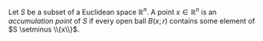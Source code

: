Let $S$ be a subset of a Euclidean space $\mathbb{R}^n$. A point $x \in \mathbb{R}^n$ is an *accumulation point* of $S$ if every open ball $B(x; r)$ contains some element of $S \setminus \\{x\\}$.
